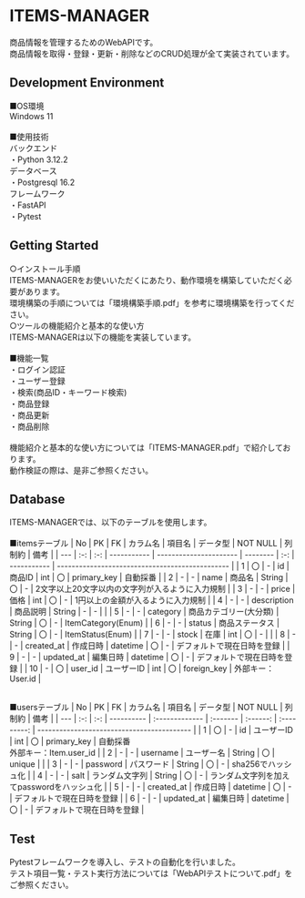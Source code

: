 # ITEMS-MANAGER
商品情報を管理するためのWebAPIです。
<br>商品情報を取得・登録・更新・削除などのCRUD処理が全て実装されています。

## Development Environment
■OS環境
<br>Windows 11
<br>
<br>■使用技術
<br>バックエンド
<br>・Python 3.12.2
<br>データベース
<br>・Postgresql 16.2
<br>フレームワーク
<br>・FastAPI
<br>・Pytest

## Getting Started
○インストール手順
<br>ITEMS-MANAGERをお使いいただくにあたり、動作環境を構築していただく必要があります。
<br>環境構築の手順については「環境構築手順.pdf」を参考に環境構築を行ってください。
<br>
○ツールの機能紹介と基本的な使い方
<br>ITEMS-MANAGERは以下の機能を実装しています。
<br>
<br>■機能一覧
<br>・ログイン認証
<br>・ユーザー登録
<br>・検索(商品ID・キーワード検索)
<br>・商品登録
<br>・商品更新
<br>・商品削除
<br>
<br>機能紹介と基本的な使い方については「ITEMS-MANAGER.pdf」で紹介しております。
<br>動作検証の際は、是非ご参照ください。


## Database
ITEMS-MANAGERでは、以下のテーブルを使用します。
<br>
<br>■itemsテーブル
| No  | PK  | FK  | カラム名    | 項目名                 | データ型 | NOT NULL | 列制約      | 備考                                            | 
| --- | :-: | :-: | ----------- | ---------------------- | -------- | :-:  | ----------- | ----------------------------------------------- | 
| 1   | 〇  | -   | id          | 商品ID                 | int      | 〇       | primary_key | 自動採番                                        | 
| 2   | -   | -   | name        | 商品名                 | String   | 〇       | -           | 2文字以上20文字以内の文字列が入るように入力規制 | 
| 3   | -   | -   | price       | 価格                   | int      | 〇       | -           | 1円以上の金額が入るように入力規制               | 
| 4   | -   | -   | description | 商品説明               | String   | -        | -           |                                                 | 
| 5   | -   | -   | category    | 商品カテゴリー(大分類) | String   | 〇       | -           | ItemCategory(Enum)                              | 
| 6   | -   | -   | status      | 商品ステータス         | String   | 〇       | -           | ItemStatus(Enum)                                | 
| 7   | -   | -   | stock       | 在庫                   | int      | 〇       | -           |                                                 | 
| 8   | -   | -   | created_at  | 作成日時               | datetime | 〇       | -           | デフォルトで現在日時を登録                              | 
| 9   | -   | -   | updated_at  | 編集日時               | datetime | 〇       | -           | デフォルトで現在日時を登録                             | 
| 10  | -   | 〇  | user_id     | ユーザーID             | int      | 〇       | foreign_key | 外部キー：User.id                               | 

<br>■usersテーブル
| No  | PK  | FK  | カラム名   | 項目名         | データ型 | NOT NULL | 列制約      | 備考                                       | 
| --- | :-: | :-: | ---------- | :------------- | :------- | :------: | :---------: | ------------------------------------------ | 
| 1   | 〇  | -   | id         | ユーザーID     | int      | 〇       | primary_key | 自動採番<br>外部キー：Item.user_id         | 
| 2   | -   | -   | username   | ユーザー名     | String   | 〇       | unique      |                                            | 
| 3   | -   | -   | password   | パスワード     | String   | 〇       | -           | sha256でハッシュ化                         | 
| 4   | -   | -   | salt       | ランダム文字列 | String   | 〇       | -           | ランダム文字列を加えてpasswordをハッシュ化 | 
| 5   | -   | -   | created_at | 作成日時       | datetime | 〇       | -           | デフォルトで現在日時を登録                 | 
| 6   | -   | -   | updated_at | 編集日時       | datetime | 〇       | -           | デフォルトで現在日時を登録                 | 


## Test
Pytestフレームワークを導入し、テストの自動化を行いました。
<br>テスト項目一覧・テスト実行方法については「WebAPIテストについて.pdf」をご参照ください。




